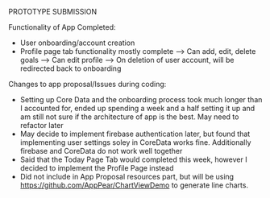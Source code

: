 PROTOTYPE SUBMISSION

Functionality of App Completed:
- User onboarding/account creation
- Profile page tab functionality mostly complete
  --> Can add, edit, delete goals
  --> Can edit profile
  --> On deletion of user account, will be redirected back to onboarding
  
Changes to app proposal/Issues during coding:
- Setting up Core Data and the onboarding process took much longer than I accounted for, ended up spending a week and a half setting it up and am still not sure if the architecture of app is the best. May need to refactor later
- May decide to implement firebase authentication later, but found that implementing user settings soley in CoreData works fine. Additionally firebase and CoreData do not work well together
- Said that the Today Page Tab would completed this week, however I decided to implement the Profile Page instead
- Did not include in App Proposal resources part, but will be using https://github.com/AppPear/ChartViewDemo to generate line charts.
